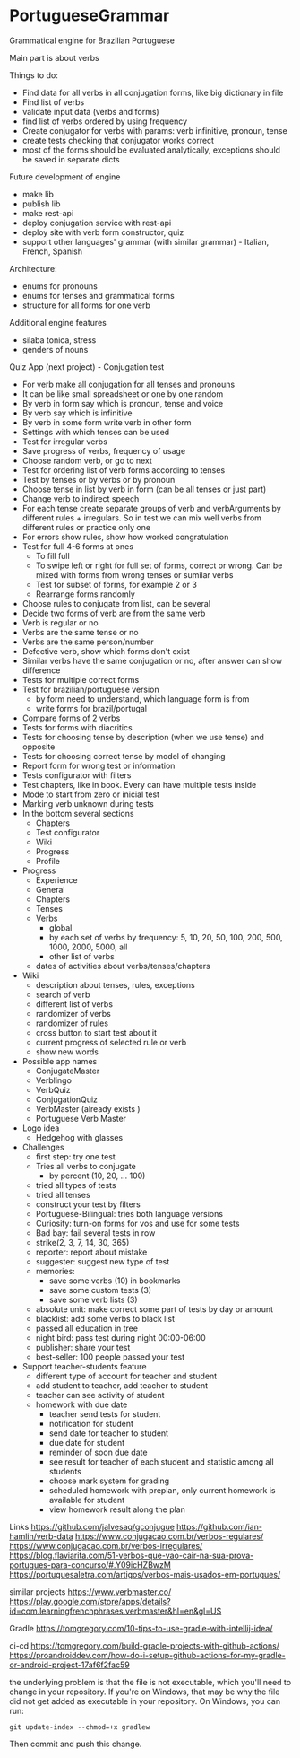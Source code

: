 # PortugueseGrammar
Grammatical engine for Brazilian Portuguese

Main part is about verbs

Things to do:
 - Find data for all verbs in all conjugation forms, like big dictionary in file
 - Find list of verbs
 - validate input data (verbs and forms)
 - find list of verbs ordered by using frequency
 - Create conjugator for verbs with params: verb infinitive, pronoun, tense
 - create tests checking that conjugator works correct
 - most of the forms should be evaluated analytically, exceptions should be saved in separate dicts

 Future development of engine
 - make lib
 - publish lib
 - make rest-api
 - deploy conjugation service with rest-api
 - deploy site with verb form constructor, quiz
 - support other languages' grammar (with similar grammar) - Italian, French, Spanish

 Architecture:
  - enums for pronouns
  - enums for tenses and grammatical forms
  - structure for all forms for one verb

Additional engine features
 - silaba tonica, stress
 - genders of nouns


Quiz App (next project) - Conjugation test
 - For verb make all conjugation for all tenses and pronouns
 - It can be like small spreadsheet or one by one random
 - By verb in form say which is pronoun, tense and voice
 - By verb say which is infinitive
 - By verb in some form write verb in other form
 - Settings with which tenses can be used
 - Test for irregular verbs
 - Save progress of verbs, frequency of usage
 - Choose random verb, or go to next
 - Test for ordering list of verb forms according to tenses
 - Test by tenses or by verbs or by pronoun
 - Choose tense in list by verb in form (can be all tenses or just part)
 - Change verb to indirect speech
 - For each tense create separate groups of verb and verbArguments by different rules + irregulars. So in test we can mix well verbs from different rules or practice only one
 - For errors show rules, show how worked congratulation
 - Test for full 4-6 forms at ones
   - To fill full 
   - To swipe left or right for full set of forms, correct or wrong. Can be mixed with forms from wrong tenses or sumilar verbs
   - Test for subset of forms, for example 2 or 3
   - Rearrange forms randomly
 - Choose rules to conjugate from list, can be several
 - Decide two forms of verb are from the same verb
 - Verb is regular or no
 - Verbs are the same tense or no
 - Verbs are the same person/number
 - Defective verb, show which forms don't exist
 - Similar verbs have the same conjugation or no, after answer can show difference
 - Tests for multiple correct forms
 - Test for brazilian/portuguese version
   - by form need to understand, which language form is from
   - write forms for brazil/portugal
 - Compare forms of 2 verbs
 - Tests for forms with diacritics
 - Tests for choosing tense by description (when we use tense) and opposite
 - Tests for choosing correct tense by model of changing
 - Report form for wrong test or information
 - Tests configurator with filters
 - Test chapters, like in book. Every can have multiple tests inside
 - Mode to start from zero or inicial test
 - Marking verb unknown during tests
 - In the bottom several sections
   - Chapters
   - Test configurator
   - Wiki
   - Progress
   - Profile
 - Progress
   - Experience 
   - General 
   - Chapters
   - Tenses
   - Verbs
     - global
     - by each set of verbs by frequency: 5, 10, 20, 50, 100, 200, 500, 1000, 2000, 5000, all
     - other list of verbs
   - dates of activities about verbs/tenses/chapters
 - Wiki
   - description about tenses, rules, exceptions
   - search of verb
   - different list of verbs
   - randomizer of verbs
   - randomizer of rules
   - cross button to start test about it
   - current progress of selected rule or verb
   - show new words
 - Possible app names
   - ConjugateMaster
   - Verblingo
   - VerbQuiz
   - ConjugationQuiz
   - VerbMaster (already exists )
   - Portuguese Verb Master
 - Logo idea
   - Hedgehog with glasses
 - Challenges
   - first step: try one test
   - Tries all verbs to conjugate
     - by percent (10, 20, ... 100)
   - tried all types of tests
   - tried all tenses
   - construct your test by filters
   - Portuguese-Bilingual: tries both language versions
   - Curiosity: turn-on forms for vos and use for some tests
   - Bad bay: fail several tests in row
   - strike(2, 3, 7, 14, 30, 365)
   - reporter: report about mistake
   - suggester: suggest new type of test
   - memories: 
     - save some verbs (10) in bookmarks
     - save some custom tests (3)
     - save some verb lists (3)
   - absolute unit: make correct some part of tests by day or amount
   - blacklist: add some verbs to black list
   - passed all education in tree
   - night bird: pass test during night 00:00-06:00
   - publisher: share your test
   - best-seller: 100 people passed your test
 - Support teacher-students feature
   - different type of account for teacher and student
   - add student to teacher, add teacher to student
   - teacher can see activity of student
   - homework with due date
     - teacher send tests for student
     - notification for student
     - send date for teacher to student
     - due date for student
     - reminder of soon due date
     - see result for teacher of each student and statistic among all students
     - choose mark system for grading
     - scheduled homework with preplan, only current homework is available for student
     - view homework result along the plan
 
   

 Links
 https://github.com/jalvesaq/gconjugue
 https://github.com/ian-hamlin/verb-data
 https://www.conjugacao.com.br/verbos-regulares/
 https://www.conjugacao.com.br/verbos-irregulares/
 https://blog.flaviarita.com/51-verbos-que-vao-cair-na-sua-prova-portugues-para-concurso/#.Y09icHZBwzM
 https://portuguesaletra.com/artigos/verbos-mais-usados-em-portugues/


similar projects
https://www.verbmaster.co/
https://play.google.com/store/apps/details?id=com.learningfrenchphrases.verbmaster&hl=en&gl=US


Gradle
https://tomgregory.com/10-tips-to-use-gradle-with-intellij-idea/

ci-cd
https://tomgregory.com/build-gradle-projects-with-github-actions/
https://proandroiddev.com/how-do-i-setup-github-actions-for-my-gradle-or-android-project-17af6f2fac59


the underlying problem is that the file is not executable, which you'll need to change in your repository. If you're on Windows, that may be why the file did not get added as executable in your repository. On Windows, you can run:

    git update-index --chmod=+x gradlew
Then commit and push this change.